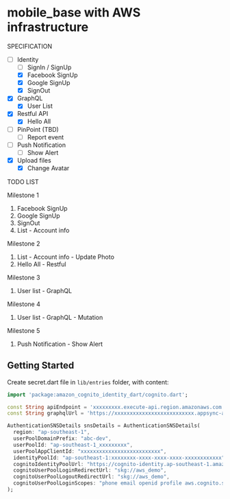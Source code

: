 # mobile_base with AWS infrastructure

SPECIFICATION

- [ ] Identity
    - [ ] SignIn / SignUp
    - [x] Facebook SignUp
    - [x] Google SignUp
    - [x] SignOut
- [x] GraphQL
    - [x] User List
- [x] Restful API
    - [x] Hello All
- [ ] PinPoint (TBD)
    - [ ] Report event
- [ ] Push Notification
    - [ ] Show Alert
- [x] Upload files
    - [x] Change Avatar

TODO LIST

Milestone 1

1. Facebook SignUp
2. Google SignUp
3. SignOut
4. List - Account info

Milestone 2

1. List - Account info - Update Photo
1. Hello All - Restful

Milestone 3

1. User list - GraphQL

Milestone 4

1. User list - GraphQL - Mutation

Milestone 5

1. Push Notification - Show Alert

## Getting Started

Create secret.dart file in `lib/entries` folder, with content:

```dart
import 'package:amazon_cognito_identity_dart/cognito.dart';

const String apiEndpoint = 'xxxxxxxxx.execute-api.region.amazonaws.com';
const String graphqlUrl = 'https://xxxxxxxxxxxxxxxxxxxxxxxxxx.appsync-api.region.amazonaws.com/graphql';

AuthenticationSNSDetails snsDetails = AuthenticationSNSDetails(
  region: "ap-southeast-1",
  userPoolDomainPrefix: "abc-dev",
  userPoolId: "ap-southeast-1_xxxxxxxxx",
  userPoolAppClientId: "xxxxxxxxxxxxxxxxxxxxxxxxxx",
  identityPoolId: "ap-southeast-1:xxxxxxxx-xxxx-xxxx-xxxx-xxxxxxxxxxxx",
  cognitoIdentityPoolUrl: "https://cognito-identity.ap-southeast-1.amazonaws.com",
  cognitoUserPoolLoginRedirectUrl: "skg://aws_demo",
  cognitoUserPoolLogoutRedirectUrl: "skg://aws_demo",
  cognitoUserPoolLoginScopes: "phone email openid profile aws.cognito.signin.user.admin",
);
```

